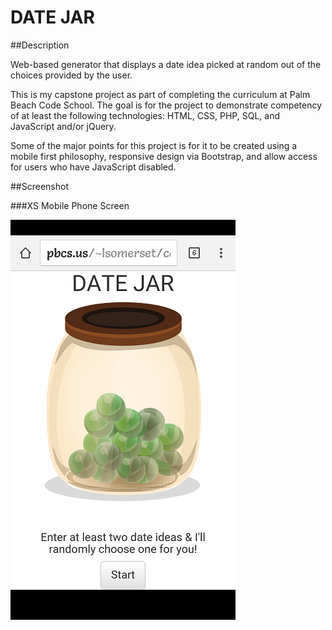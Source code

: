 # DATE JAR



##Description

Web-based generator that displays a date idea picked at random out of the choices provided by the user.



This is my capstone project as part of completing the curriculum at Palm Beach Code School.  The goal is for the project to demonstrate competency of at least the following technologies: HTML, CSS, PHP, SQL, and JavaScript and/or jQuery.



Some of the major points for this project is for it to be created using a mobile first philosophy, responsive design via Bootstrap, and allow access for users who have JavaScript disabled.



##Screenshot

###XS Mobile Phone Screen

![alt text](https://github.com/lsomerset561/date-jar/blob/master/screenshots/date-jar-screenshot-xs-index.png)
